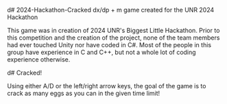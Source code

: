 d# 2024-Hackathon-Cracked
dx/dp + m game created for the UNR 2024 Hackathon

This game was in creation of 2024 UNR's Biggest Little Hackathon. Prior to this competition and the creation of the project, none of the
team members had ever touched Unity nor have coded in C#. Most of the people in this group have experience in C and C++, but not a whole lot of
coding experience otherwise.

d# Cracked!

Using either A/D or the left/right arrow keys, the goal of the game is to crack as many eggs as you can in the given time limit!
